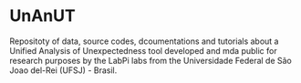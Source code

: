 # UnAnUT
Repositoty of data, source codes, dcoumentations and tutorials about a Unified Analysis of Unexpectedness tool developed and mda public for research purposes by the LabPi labs from the Universidade Federal de São Joao del-Rei (UFSJ) - Brasil.
